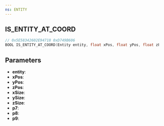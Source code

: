 ```yaml
---
ns: ENTITY
---
```

## IS_ENTITY_AT_COORD

```c
// 0x5E58342602E94718 0xD749B606
BOOL IS_ENTITY_AT_COORD(Entity entity, float xPos, float yPos, float zPos, float xSize, float ySize, float zSize, BOOL p7, BOOL p8, int p9);
```

## Parameters
* **entity**:
* **xPos**:
* **yPos**:
* **zPos**:
* **xSize**:
* **ySize**:
* **zSize**:
* **p7**:
* **p8**:
* **p9**:
